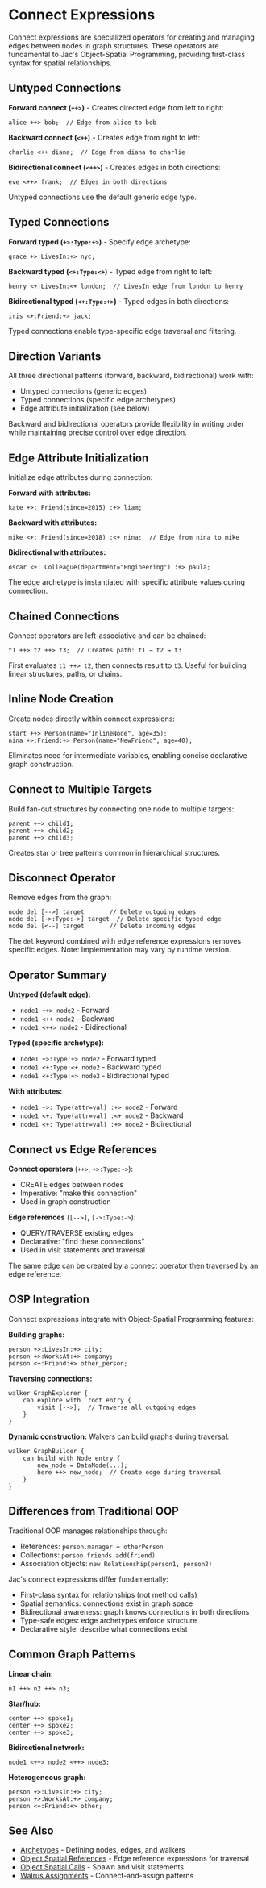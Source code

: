 # Connect Expressions

Connect expressions are specialized operators for creating and managing edges between nodes in graph structures. These operators are fundamental to Jac's Object-Spatial Programming, providing first-class syntax for spatial relationships.

## Untyped Connections

**Forward connect (`++>`)** - Creates directed edge from left to right:
```
alice ++> bob;  // Edge from alice to bob
```

**Backward connect (`<++`)** - Creates edge from right to left:
```
charlie <++ diana;  // Edge from diana to charlie
```

**Bidirectional connect (`<++>`)** - Creates edges in both directions:
```
eve <++> frank;  // Edges in both directions
```

Untyped connections use the default generic edge type.

## Typed Connections

**Forward typed (`+>:Type:+>`)** - Specify edge archetype:
```
grace +>:LivesIn:+> nyc;
```

**Backward typed (`<+:Type:<+`)** - Typed edge from right to left:
```
henry <+:LivesIn:<+ london;  // LivesIn edge from london to henry
```

**Bidirectional typed (`<+:Type:+>`)** - Typed edges in both directions:
```
iris <+:Friend:+> jack;
```

Typed connections enable type-specific edge traversal and filtering.

## Direction Variants

All three directional patterns (forward, backward, bidirectional) work with:
- Untyped connections (generic edges)
- Typed connections (specific edge archetypes)
- Edge attribute initialization (see below)

Backward and bidirectional operators provide flexibility in writing order while maintaining precise control over edge direction.

## Edge Attribute Initialization

Initialize edge attributes during connection:

**Forward with attributes:**
```
kate +>: Friend(since=2015) :+> liam;
```

**Backward with attributes:**
```
mike <+: Friend(since=2018) :<+ nina;  // Edge from nina to mike
```

**Bidirectional with attributes:**
```
oscar <+: Colleague(department="Engineering") :+> paula;
```

The edge archetype is instantiated with specific attribute values during connection.

## Chained Connections

Connect operators are left-associative and can be chained:

```
t1 ++> t2 ++> t3;  // Creates path: t1 → t2 → t3
```

First evaluates `t1 ++> t2`, then connects result to `t3`. Useful for building linear structures, paths, or chains.

## Inline Node Creation

Create nodes directly within connect expressions:

```
start ++> Person(name="InlineNode", age=35);
nina +>:Friend:+> Person(name="NewFriend", age=40);
```

Eliminates need for intermediate variables, enabling concise declarative graph construction.

## Connect to Multiple Targets

Build fan-out structures by connecting one node to multiple targets:

```
parent ++> child1;
parent ++> child2;
parent ++> child3;
```

Creates star or tree patterns common in hierarchical structures.

## Disconnect Operator

Remove edges from the graph:

```
node del [-->] target       // Delete outgoing edges
node del [->:Type:->] target  // Delete specific typed edge
node del [<--] target       // Delete incoming edges
```

The `del` keyword combined with edge reference expressions removes specific edges. Note: Implementation may vary by runtime version.

## Operator Summary

**Untyped (default edge):**
- `node1 ++> node2` - Forward
- `node1 <++ node2` - Backward
- `node1 <++> node2` - Bidirectional

**Typed (specific archetype):**
- `node1 +>:Type:+> node2` - Forward typed
- `node1 <+:Type:<+ node2` - Backward typed
- `node1 <+:Type:+> node2` - Bidirectional typed

**With attributes:**
- `node1 +>: Type(attr=val) :+> node2` - Forward
- `node1 <+: Type(attr=val) :<+ node2` - Backward
- `node1 <+: Type(attr=val) :+> node2` - Bidirectional

## Connect vs Edge References

**Connect operators** (`++>`, `+>:Type:+>`):
- CREATE edges between nodes
- Imperative: "make this connection"
- Used in graph construction

**Edge references** (`[-->]`, `[->:Type:->`):
- QUERY/TRAVERSE existing edges
- Declarative: "find these connections"
- Used in visit statements and traversal

The same edge can be created by a connect operator then traversed by an edge reference.

## OSP Integration

Connect expressions integrate with Object-Spatial Programming features:

**Building graphs:**
```
person +>:LivesIn:+> city;
person +>:WorksAt:+> company;
person <+:Friend:+> other_person;
```

**Traversing connections:**
```
walker GraphExplorer {
    can explore with `root entry {
        visit [-->];  // Traverse all outgoing edges
    }
}
```

**Dynamic construction:**
Walkers can build graphs during traversal:
```
walker GraphBuilder {
    can build with Node entry {
        new_node = DataNode(...);
        here ++> new_node;  // Create edge during traversal
    }
}
```

## Differences from Traditional OOP

Traditional OOP manages relationships through:
- References: `person.manager = otherPerson`
- Collections: `person.friends.add(friend)`
- Association objects: `new Relationship(person1, person2)`

Jac's connect expressions differ fundamentally:
- First-class syntax for relationships (not method calls)
- Spatial semantics: connections exist in graph space
- Bidirectional awareness: graph knows connections in both directions
- Type-safe edges: edge archetypes enforce structure
- Declarative style: describe what connections exist

## Common Graph Patterns

**Linear chain:**
```
n1 ++> n2 ++> n3;
```

**Star/hub:**
```
center ++> spoke1;
center ++> spoke2;
center ++> spoke3;
```

**Bidirectional network:**
```
node1 <++> node2 <++> node3;
```

**Heterogeneous graph:**
```
person +>:LivesIn:+> city;
person +>:WorksAt:+> company;
person <+:Friend:+> other;
```

## See Also

- [Archetypes](archetypes.md) - Defining nodes, edges, and walkers
- [Object Spatial References](object_spatial_references.md) - Edge reference expressions for traversal
- [Object Spatial Calls](object_spatial_calls.md) - Spawn and visit statements
- [Walrus Assignments](walrus_assignments.md) - Connect-and-assign patterns
